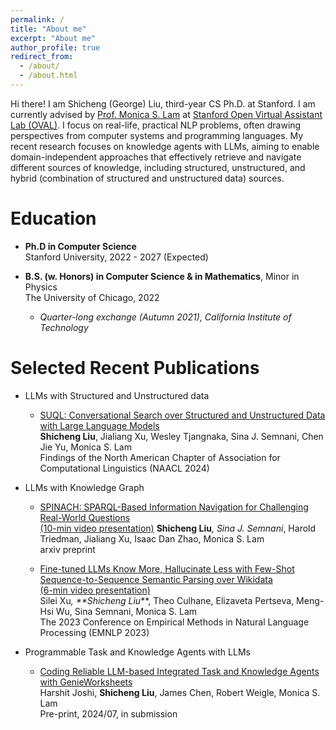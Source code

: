 ```yaml
---
permalink: /
title: "About me"
excerpt: "About me"
author_profile: true
redirect_from: 
  - /about/
  - /about.html
---
```


Hi there! I am Shicheng (George) Liu, third-year CS Ph.D. at Stanford. I am currently advised by [Prof. Monica S. Lam](https://suif.stanford.edu/~lam/) at [Stanford Open Virtual Assistant Lab (OVAL)](https://oval.cs.stanford.edu/). I focus on real-life, practical NLP problems, often drawing perspectives from computer systems and programming languages. My recent research focuses on knowledge agents with LLMs, aiming to enable domain-independent approaches that effectively retrieve and navigate different sources of knowledge, including structured, unstructured, and hybrid (combination of structured and unstructured data) sources.

Education
======
* **Ph.D in Computer Science** <br />
Stanford University, 2022 - 2027 (Expected)

* **B.S. (w. Honors) in Computer Science & in Mathematics**, Minor in Physics <br />
The University of Chicago, 2022 
   - *Quarter-long exchange (Autumn 2021), California Institute of Technology*

Selected Recent Publications
======
* LLMs with Structured and Unstructured data
  - [SUQL: Conversational Search over Structured and Unstructured Data with Large Language Models](https://arxiv.org/abs/2311.09818) <br />
  **Shicheng Liu**, Jialiang Xu, Wesley Tjangnaka, Sina J. Semnani, Chen Jie Yu, Monica S. Lam <br />
  Findings of the North American Chapter of Association for Computational Linguistics (NAACL 2024) <br />

* LLMs with Knowledge Graph
  - [SPINACH: SPARQL-Based Information Navigation for Challenging Real-World Questions](https://arxiv.org/abs/2407.11417) <br />
  [(10-min video presentation)](https://drive.google.com/file/d/1cAirGdcAuRSng4G9r-b_72-07yZG44_P/view?usp=drive_link)
  **Shicheng Liu**<sup>*</sup>, Sina J. Semnani<sup>*</sup>, Harold Triedman, Jialiang Xu, Isaac Dan Zhao, Monica S. Lam <br />
  arxiv preprint <br />

  - [Fine-tuned LLMs Know More, Hallucinate Less with Few-Shot Sequence-to-Sequence Semantic Parsing over Wikidata](https://arxiv.org/abs/2305.14202) <br />
  [(6-min video presentation)](https://drive.google.com/file/d/1QwobWmW9sGAvqi4aWwh5ht3DdDcOLu8Q/view?usp=sharing) <br />
  Silei Xu<sup>*</sup>, **Shicheng Liu<sup>*</sup>**, Theo Culhane, Elizaveta Pertseva, Meng-Hsi Wu, Sina Semnani, Monica S. Lam <br />
  The 2023 Conference on Empirical Methods in Natural Language Processing (EMNLP 2023) <br />

* Programmable Task and Knowledge Agents with LLMs
  - [Coding Reliable LLM-based Integrated Task and Knowledge Agents with GenieWorksheets](https://arxiv.org/abs/2407.05674) <br />
  Harshit Joshi, **Shicheng Liu**, James Chen, Robert Weigle, Monica S. Lam <br />
  Pre-print, 2024/07, in submission

<!-- * Machine Learning Cloud APIs
  - [Automated Testing of Software that Uses Machine Learning APIs](http://george1459.github.io/files/ICSE-22-testing.pdf) <br />
  Chengcheng Wan, **Shicheng Liu**, Sophie Xie, Yifan Liu, Henry Hoffmann, Michael Maire, Shan Lu <br />
  44th International Conference on Software Engineering, 2022 (ICSE 2022) <br />

  - [Are Machine Learning Cloud APIs Used Correctly?](http://george1459.github.io/files/ICSE-21-empirical-study.pdf) <br />
  Chengcheng Wan, **Shicheng Liu**, Henry Hoffmann, Michael Maire, Shan Lu <br />
  43rd International Conference on Software Engineering, 2021 (ICSE 2021) <br /> -->

<!-- For details, see my: [CV](http://george1459.github.io/files/Shicheng_Liu_CV_publish.pdf) -->
